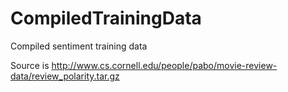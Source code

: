 # CompiledTrainingData
Compiled sentiment training data

Source is http://www.cs.cornell.edu/people/pabo/movie-review-data/review_polarity.tar.gz